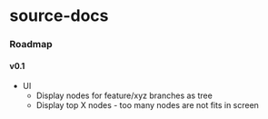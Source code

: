 source-docs
===========

### Roadmap

#### v0.1

* UI
    * Display nodes for feature/xyz branches as tree
    * Display top X nodes - too many nodes are not fits in screen